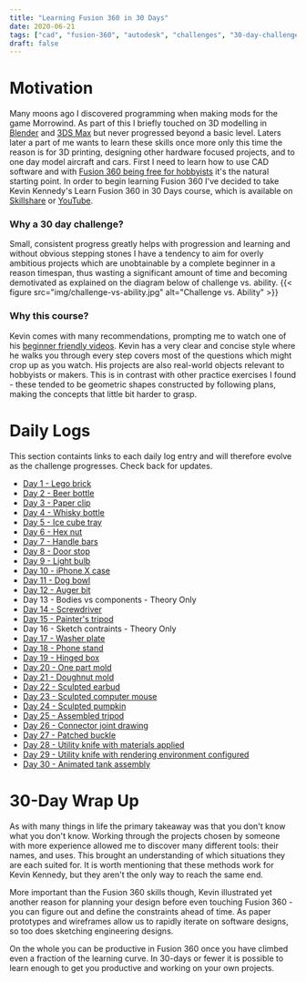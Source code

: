 ```yaml
---
title: "Learning Fusion 360 in 30 Days"
date: 2020-06-21
tags: ["cad", "fusion-360", "autodesk", "challenges", "30-day-challenges", "fusion-360-in-30"]
draft: false
---
```


# Motivation
Many moons ago I discovered programming when making mods for the game Morrowind. As part of this I briefly touched on 3D modelling in [Blender](https://www.blender.org/) and [3DS Max](https://www.autodesk.com/products/3ds-max/overview) but never progressed beyond a basic level. 
Laters later a part of me wants to learn these skills once more only this time the reason is for 3D printing, designing other hardware focused projects, and to one day model aircraft and cars.
First I need to learn how to use CAD software and with [Fusion 360 being free for hobbyists](https://www.autodesk.com/products/fusion-360/personal) it's the natural starting point.
In order to begin learning Fusion 360 I've decided to take Kevin Kennedy's Learn Fusion 360 in 30 Days course, which is available on [Skillshare](https://www.skillshare.com/classes/Learn-Fusion-360-in-30-Days-for-Complete-Beginners-2019/1650486259) or [YouTube](https://www.youtube.com/playlist?list=PLrZ2zKOtC_-DR2ZkMaK3YthYLErPxCnT-).

### Why a 30 day challenge? 
Small, consistent progress greatly helps with progression and learning and without obvious stepping stones I have a tendency to aim for overly ambitious projects which are unobtainable by a complete beginner in a reason timespan, thus wasting a significant amount of time and becoming demotivated as explained on the diagram below of challenge vs. ability.
{{< figure src="img/challenge-vs-ability.jpg" alt="Challenge vs. Ability" >}}

### Why this course? 
Kevin comes with many recommendations, prompting me to watch one of his [beginner friendly videos](https://www.youtube.com/watch?v=qvrHuaHhqHI).
Kevin has a very clear and concise style where he walks you through every step covers most of the questions which might crop up as you watch.
His projects are also real-world objects relevant to hobbyists or makers. This is in contrast with other practice exercises I found - these tended to be geometric shapes constructed by following plans, making the concepts that little bit harder to grasp.

# Daily Logs
This section containts links to each daily log entry and will therefore evolve as the challenge progresses. Check back for updates.

- [Day 1 - Lego brick](https://a360.co/2AnhHpz)
- [Day 2 - Beer bottle](https://a360.co/31McVxd)
- [Day 3 - Paper clip](https://a360.co/3eZMBn2)
- [Day 4 - Whisky bottle](https://a360.co/38rLWIm)
- [Day 5 - Ice cube tray](https://a360.co/3iuJvtf)
- [Day 6 - Hex nut](https://a360.co/2ZIceCt)
- [Day 7 - Handle bars](https://a360.co/2Z24yvm)
- [Day 8 - Door stop](https://a360.co/2VNmbNv)
- [Day 9 - Light bulb](https://a360.co/2O9PpSR)
- [Day 10 - iPhone X case](https://a360.co/2C6yde8)
- [Day 11 - Dog bowl](https://a360.co/2VO2UeU)
- [Day 12 - Auger bit](https://a360.co/3gxuwNd)
- Day 13 - Bodies vs components - Theory Only
- [Day 14 - Screwdriver](https://a360.co/3glpoMi)
- [Day 15 - Painter's tripod](https://a360.co/3izTe1g)
- Day 16 - Sketch contraints - Theory Only
- [Day 17 - Washer plate](https://a360.co/2Dd4C39)
- [Day 18 - Phone stand](https://a360.co/31MiUSH)
- [Day 19 - Hinged box](https://a360.co/2ZBOCzm)
- [Day 20 - One part mold](https://a360.co/300l1zR)
- [Day 21 - Doughnut mold](https://a360.co/2VTGd9p)
- [Day 22 - Sculpted earbud](https://a360.co/2VYZ9DM)
- [Day 23 - Sculpted computer mouse](https://a360.co/38O4G51)
- [Day 24 - Sculpted pumpkin](https://a360.co/3gQc2rH)
- [Day 25 - Assembled tripod](https://a360.co/30gSean)
- [Day 26 - Connector joint drawing](https://a360.co/38R20Uk)
- [Day 27 - Patched buckle](https://a360.co/2ZpSNiG)
- [Day 28 - Utility knife with materials applied](https://a360.co/2Oo0e3v)
- [Day 29 - Utility knife with rendering environment configured](https://a360.co/3gYVXQz)
- [Day 30 - Animated tank assembly](https://a360.co/32dNNQ1)


# 30-Day Wrap Up
As with many things in life the primary takeaway was that you don't know what you don't know. Working through the projects chosen by someone with more experience allowed me to discover many different tools: their names, and uses. This brought an understanding of which situations they are each suited for. It is worth mentioning that these methods work for Kevin Kennedy, but they aren't the only way to reach the same end.

More important than the Fusion 360 skills though, Kevin illustrated yet another reason for planning your design before even touching Fusion 360 - you can figure out and define the constraints ahead of time. As paper prototypes and wireframes allow us to rapidly iterate on software designs, so too does sketching engineering designs.

On the whole you can be productive in Fusion 360 once you have climbed even a fraction of the learning curve. In 30-days or fewer it is possible to learn enough to get you productive and working on your own projects.